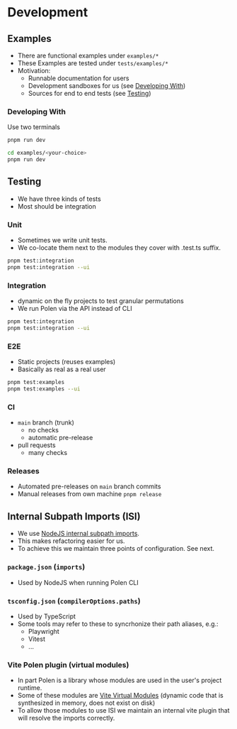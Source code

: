 # Development

## Examples

- There are functional examples under `examples/*`
- These Examples are tested under `tests/examples/*`
- Motivation:
  - Runnable documentation for users
  - Development sandboxes for us (see [Developing With](#developing-with))
  - Sources for end to end tests (see [Testing](#testing))

### Developing With

Use two terminals

```sh
pnpm run dev
```

```sh
cd examples/<your-choice>
pnpm run dev
```

## Testing

- We have three kinds of tests
- Most should be integration

### Unit

- Sometimes we write unit tests.
- We co-locate them next to the modules they cover with .test.ts suffix.

```sh
pnpm test:integration
pnpm test:integration --ui
```

### Integration

- dynamic on the fly projects to test granular permutations
- We run Polen via the API instead of CLI

```sh
pnpm test:integration
pnpm test:integration --ui
```

### E2E

- Static projects (reuses examples)
- Basically as real as a real user

```sh
pnpm test:examples
pnpm test:examples --ui
```

### CI

- `main` branch (trunk)
  - no checks
  - automatic pre-release
- pull requests
  - many checks

### Releases

- Automated pre-releases on `main` branch commits
- Manual releases from own machine `pnpm release`

## Internal Subpath Imports (ISI)

- We use [NodeJS internal subpath imports](https://nodejs.org/api/packages.html#subpath-imports).
- This makes refactoring easier for us.
- To achieve this we maintain three points of configuration. See next.

### `package.json` (`imports`)

- Used by NodeJS when running Polen CLI

### `tsconfig.json` (`compilerOptions.paths`)

- Used by TypeScript
- Some tools may refer to these to syncrhonize their path aliases, e.g.:
  - Playwright
  - Vitest
  - ...

### Vite Polen plugin (virtual modules)

- In part Polen is a library whose modules are used in the user's project runtime.
- Some of these modules are [Vite Virtual Modules](https://vitejs.dev/guide/api-plugin.html#virtual-modules) (dynamic code that is synthesized in memory, does not exist on disk)
- To allow those modules to use ISI we maintain an internal vite plugin that will resolve the imports correctly.
